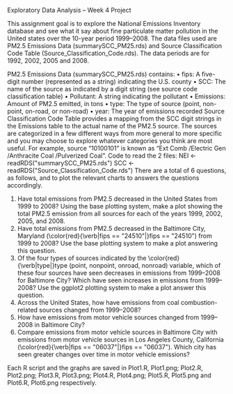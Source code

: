 Exploratory Data Analysis – Week 4 Project 

This assignment goal is to explore the National Emissions Inventory database and see what it say about fine particulate matter pollution in the United states over the 10-year period 1999–2008.
The data files used are PM2.5 Emissions Data (summarySCC_PM25.rds) and Source Classification Code Table (Source_Classification_Code.rds). The data periods are for 1992, 2002, 2005 and 2008. 

PM2.5 Emissions Data (summarySCC_PM25.rds) contains:
•	fips: A five-digit number (represented as a string) indicating the U.S. county
•	SCC: The name of the source as indicated by a digit string (see source code classification table)
•	Pollutant: A string indicating the pollutant
•	Emissions: Amount of PM2.5 emitted, in tons
•	type: The type of source (point, non-point, on-road, or non-road)
•	year: The year of emissions recorded
Source Classification Code Table provides a mapping from the SCC digit strings in the Emissions table to the actual name of the PM2.5 source. The sources are categorized in a few different ways from more general to more specific and you may choose to explore whatever categories you think are most useful. For example, source “10100101” is known as “Ext Comb /Electric Gen /Anthracite Coal /Pulverized Coal”.
Code to read the 2 files:
NEI <- readRDS("summarySCC_PM25.rds")
SCC <- readRDS("Source_Classification_Code.rds")
There are a total of 6 questions, as follows, and to plot the relevant charts to answers the questions accordingly.
1.	Have total emissions from PM2.5 decreased in the United States from 1999 to 2008? Using the base plotting system, make a plot showing the total PM2.5 emission from all sources for each of the years 1999, 2002, 2005, and 2008.
2.	Have total emissions from PM2.5 decreased in the Baltimore City, Maryland (\color{red}{\verb|fips == "24510"|}fips == "24510") from 1999 to 2008? Use the base plotting system to make a plot answering this question.
3.	Of the four types of sources indicated by the \color{red}{\verb|type|}type (point, nonpoint, onroad, nonroad) variable, which of these four sources have seen decreases in emissions from 1999–2008 for Baltimore City? Which have seen increases in emissions from 1999–2008? Use the ggplot2 plotting system to make a plot answer this question.
4.	Across the United States, how have emissions from coal combustion-related sources changed from 1999–2008?
5.	How have emissions from motor vehicle sources changed from 1999–2008 in Baltimore City?
6.	Compare emissions from motor vehicle sources in Baltimore City with emissions from motor vehicle sources in Los Angeles County, California (\color{red}{\verb|fips == "06037"|}fips == "06037"). Which city has seen greater changes over time in motor vehicle emissions?

Each R script and the graphs are saved in Plot1.R, Plot1.png; Plot2.R, Plot2.png; Plot3.R, Plot3.png; Plot4.R, Plot4.png; Plot5.R, Plot5.png and Plot6.R, Plot6.png respectively.
